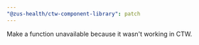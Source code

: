 ```yaml
---
"@zus-health/ctw-component-library": patch
---
```


Make a function unavailable because it wasn't working in CTW.
